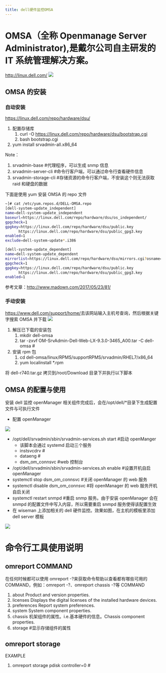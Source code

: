 ```yaml
---
title: dell硬件监控OMSA
---
```


# OMSA（全称 Openmanage Server Administrator),是戴尔公司自主研发的 IT 系统管理解决方案。

<http://linux.dell.com/>
![](https://notes-learning.oss-cn-beijing.aliyuncs.com/gknv4x/1616067497715-90aa8503-f2c3-4436-ac53-560ef9f66d5f.jpeg)

## OMSA 的安装

### 自动安装

<https://linux.dell.com/repo/hardware/dsu/>

1. 配置存储库
   1. curl -O <https://linux.dell.com/repo/hardware/dsu/bootstrap.cgi>
   2. bash bootstrap.cgi
2. yum install srvadmin-all.x86_64

Note：

1. srvadmin-base #代理程序，可以生成 snmp 信息
2. srvadmin-server-cli #命令行客户端，可以通过命令行查看硬件信息
3. srvadmin-storage-cli #存储资源的命令行客户端，不安装这个则无法获取 raid 和硬盘的数据

下面是使用 yum 安装 OMSA 的 repo 文件

```bash
~]# cat /etc/yum.repos.d/DELL-OMSA.repo
[dell-system-update_independent]
name=dell-system-update_independent
baseurl=https://linux.dell.com/repo/hardware/dsu/os_independent/
gpgcheck=1
gpgkey=https://linux.dell.com/repo/hardware/dsu/public.key
      https://linux.dell.com/repo/hardware/dsu/public_gpg3.key
enabled=1
exclude=dell-system-update*.i386

[dell-system-update_dependent]
name=dell-system-update_dependent
mirrorlist=https://linux.dell.com/repo/hardware/dsu/mirrors.cgi?osname=el$releasever&basearch=$basearch&native=1
gpgcheck=1
gpgkey=https://linux.dell.com/repo/hardware/dsu/public.key
      https://linux.dell.com/repo/hardware/dsu/public_gpg3.key
enabled=1
```

参考文章：<http://www.madown.com/2017/05/23/81/>

### 手动安装

<https://www.dell.com/support/home/>去该网站输入主机号查询，然后根据关键字搜索 OMSA 并下载
![](https://notes-learning.oss-cn-beijing.aliyuncs.com/gknv4x/1616067497724-a84a9901-d1a0-4c18-9198-303c071c9960.jpeg)

1. 解压已下载的安装包
   1. mkdir dell-omsa
   2. tar -zxvf OM-SrvAdmin-Dell-Web-LX-9.3.0-3465_A00.tar -C dell-omsa #
2. 安装 rpm 包
   1. cd dell-omsa/linux/RPMS/supportRPMS/srvadmin/RHEL7/x86_64
   2. yum localinstall \*.rpm

将 dell-r740.tar.gz 拷贝到/root/Download 目录下并执行以下脚本

## OMSA 的配置与使用

安装 dell 监控 openManager 相关组件完成后，会在/opt/dell/\*目录下生成配置文件与可执行文件

- 配置 openManager

![](https://notes-learning.oss-cn-beijing.aliyuncs.com/gknv4x/1616067497704-782c72fb-2dcf-4422-9654-b71a7c89d1eb.jpeg)

- /opt/dell/srvadmin/sbin/srvadmin-services.sh start #启动 openManger
  - 该脚本会通过 systemd 启动三个服务
  - instsvcdrv #
  - dataeng #
  - dsm_om_connsvc #web 控制台
- /opt/dell/srvadmin/sbin/srvadmin-services.sh enable #设置开机自启 openManager
- systemctl stop dsm_om_connsvc #关闭 openManager 的 web 服务
- systemctl disable dsm_om_connsvc #将 openManager 的 web 服务开机自启关闭
- systemctl restart snmpd #重启 snmp 服务。由于安装 openManager 会在 snmpd 的配置文件中写入内容，所以需要重启 snmpd 服务使得该配置生效
- 在 wiseman 上添加相关的 dell 硬件监控。效果如图，在主机的模板里添加 dell server 模板

![](https://notes-learning.oss-cn-beijing.aliyuncs.com/gknv4x/1616067497780-3afd659e-d460-4c2b-8d66-1f9a3c67890a.jpeg)

# 命令行工具使用说明

## omreport COMMAND

在任何时候都可以使用 omreport -?来获取命令帮助以查看都有哪些可用的 COMMAND，例如：omreport -?、omreport chassis -?等
COMMAND

1. about Product and version properties.
2. licenses Displays the digital licenses of the installed hardware devices.
3. preferences Report system preferences.
4. system System component properties.
5. chassis 机架组件的属性。i.e.基本硬件的信息。Chassis component properties.
6. storage #显示存储组件的属性

## omreport storage

EXAMPLE

1. omreport storage pdisk controller=0 #
